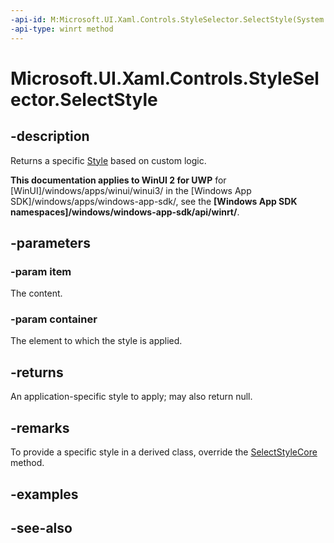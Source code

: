 ```yaml
---
-api-id: M:Microsoft.UI.Xaml.Controls.StyleSelector.SelectStyle(System.Object,Microsoft.UI.Xaml.DependencyObject)
-api-type: winrt method
---
```


<!-- Method syntax
public Windows.UI.Xaml.Style SelectStyle(System.Object item, Windows.UI.Xaml.DependencyObject container)
-->

# Microsoft.UI.Xaml.Controls.StyleSelector.SelectStyle

## -description
Returns a specific [Style](../microsoft.ui.xaml/style.md) based on custom logic.

**This documentation applies to WinUI 2 for UWP** for [WinUI]/windows/apps/winui/winui3/ in the [Windows App SDK]/windows/apps/windows-app-sdk/, see the **[Windows App SDK namespaces]/windows/windows-app-sdk/api/winrt/**.

## -parameters
### -param item
The content.

### -param container
The element to which the style is applied.

## -returns
An application-specific style to apply; may also return null.

## -remarks
To provide a specific style in a derived class, override the [SelectStyleCore](styleselector_selectstylecore_2089986252.md) method.

## -examples

## -see-also
